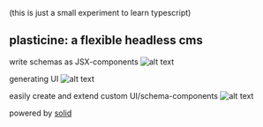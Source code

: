 (this is just a small experiment to learn typescript)

## plasticine: a flexible headless cms

write schemas as JSX-components
![alt text](https://github.com/bigmistqke/plasticinecms/readme/master/config.jpg?raw=true)

generating UI
![alt text](https://github.com/bigmistqke/plasticinecms/readme/master/interface.jpg?raw=true)

easily create and extend custom UI/schema-components
![alt text](https://github.com/bigmistqke/plasticinecms/readme/master/wraoper.jpg?raw=true)

powered by [solid](https://www.solidjs.com/)
